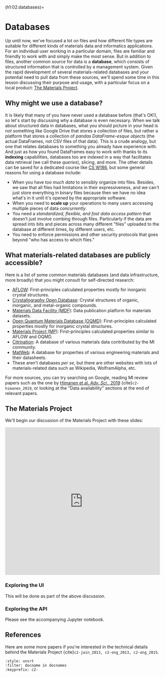 (h1:02:databases)=
# Databases

Up until now, we've focused a lot on files and how different file types are suitable for different kinds of materials data and informatics applications.
For an individual user working in a particular domain, files are familiar and friendly to work with and simply make the most sense.
But in addition to files, another common source for data is a **database**, which consists of structured information that is controlled by a management system.
Given the rapid development of several materials-related databases and your potential need to pull data from these sources, we'll spend some time in this lesson discussing their purpose and usage, with a particular focus on a local product: [The Materials Project](https://materialsproject.org/).



## Why might we use a database?

It is likely that many of you have never used a database before (that's OK!), so let's start by discussing why a database is even necessary.
When we talk about structured data in databases, what you should picture in your head is _not_ something like Google Drive that stores a collection of files, but rather a platform that stores a collection of _pandas DataFrame-esque objects_ (the actual DataFrames, not CSV files of that data).
This is a crude analogy, but one that relates databases to something you already have experience with.
And just as how you found DataFrames easy to work with thanks to its **indexing** capabilities, databases too are indexed in a way that facilitates data retrieval (we call these _queries_), slicing, and more.
The other details can be saved for a dedicated course like [CS W186](https://www2.eecs.berkeley.edu/Courses/CSW186/), but some general reasons for using a database include:

- When you have _too much data_ to sensibly organize into files.
Besides, we saw that all files had limitations in their expressiveness, and we can't just store everything in binary files because then we have no idea what's in it until it's opened by the appropriate software.
- When you need to **scale up** your operations to many users accessing multiple pieces of data _concurrently_.
- You need a _standardized, flexible, and fast data access pattern_ that doesn't just involve combing through files.
Particularly if the data are spread into bits and pieces across many different "files" uploaded to the database at different times, by different users, etc.
- You need to enforce permissions and other security protocols that goes beyond "who has access to which files."



## What materials-related databases are publicly accessible?

Here is a list of some common materials databases (and data infrastructure, more broadly) that you might consult for self-directed research:

- [AFLOW](http://aflowlib.org/): First-principles calculated properties mostly for inorganic crystal structures.
- [Crystallography Open Database](http://nanocrystallography.org/): Crystal structures of organic, inorganic, and metal-organic compounds.
- [Materials Data Facility (MDF)](https://www.materialsdatafacility.org/): Data publication platform for materials datasets.
- [Open Quantum Materials Database (OQMD)](http://oqmd.org/): First-principles calculated properties mostly for inorganic crystal structures.
- [Materials Project (MP)](https://materialsproject.org/): First-principles calculated properties similar to AFLOW and OQMD.
- [Citrination](https://citrination.com/): A database of various materials data contributed by the MI community.
- [MatWeb](http://matweb.com/): A database for properties of various engineering materials and their datasheets.
- These aren't databases _per se_, but there are other websites with lots of materials-related data such as Wikipedia, WolframAlpha, etc.

For more sources, you can try searching on Google, reading MI review papers such as the one by [Himanen et al. _Adv. Sci._, 2019](https://onlinelibrary.wiley.com/doi/abs/10.1002/advs.201900808) {cite}`c2-himanen_2019`, or looking at the "Data availability" sections at the end of relevant papers.



## The Materials Project

We'll begin our discussion of the Materials Project with these slides:

<iframe src="https://docs.google.com/presentation/d/e/2PACX-1vTJT3GY2iN7X4fpOuINfR6-IiAqI_5VFRGARDsUYtmYQXrkJUaKoHSWjVJ9lickwaWtYzMuKvy6K86X/embed?start=false&loop=false&delayms=3000" frameborder="0" width="100%" height="480" allowfullscreen="true" mozallowfullscreen="true" webkitallowfullscreen="true"></iframe>



### Exploring the UI

This will be done as part of the above discussion.



### Exploring the API

Please see the accompanying Jupyter notebook.



## References

Here are some more papers if you're interested in the technical details behind the Materials Project {cite}`c2-jain_2013, c2-ong_2013, c2-ong_2015`.

```{bibliography}
:style: unsrt
:filter: docname in docnames
:keyprefix: c2-
```


